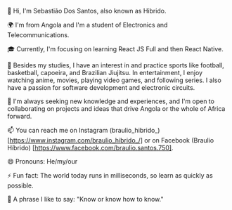 👋 Hi, I'm Sebastião Dos Santos, also known as Hibrido.

🌍 I'm from Angola and I'm a student of Electronics and Telecommunications.

🎓 Currently, I'm focusing on learning React JS Full and then React Native.

🏀 Besides my studies, I have an interest in and practice sports like football, basketball, capoeira, and Brazilian Jiujitsu. In entertainment, I enjoy watching anime, movies, playing video games, and following series. I also have a passion for software development and electronic circuits.

🚀 I'm always seeking new knowledge and experiences, and I'm open to collaborating on projects and ideas that drive Angola or the whole of Africa forward.

📫 You can reach me on Instagram (braulio_hibrido_) [https://www.instagram.com/braulio_hibrido_/] or on Facebook (Braulio Híbrido) [https://www.facebook.com/braulio.santos.750].

😄 Pronouns: He/my/our

⚡ Fun fact: The world today runs in milliseconds, so learn as quickly as possible.

📢 A phrase I like to say: "Know or know how to know."

<!---
ZzHunterzZ/ZzHunterzZ is a ✨ special ✨ repository because its `README.md` (this file) appears on your GitHub profile.
You can click the Preview link to take a look at your changes.
--->
